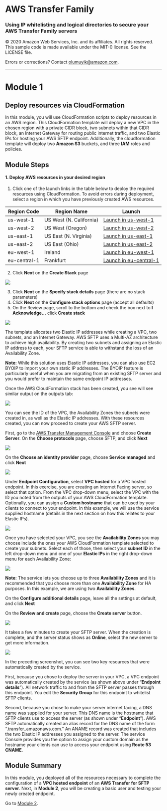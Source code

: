 # **AWS Transfer Family**

### Using IP whitelisting and logical directories to secure your AWS Transfer Family servers

© 2020 Amazon Web Services, Inc. and its affiliates. All rights reserved.
This sample code is made available under the MIT-0 license. See the LICENSE file.

Errors or corrections? Contact [olumuyik@amazon.com](mailto:olumuyike@amazon.com).

---

<!--Final rev. for launch Oct 2020-->

# Module 1
## Deploy resources via CloudFormation

In this module, you will use CloudFormation scripts to deploy resources in an AWS region. This CloudFormation template will deploy a new VPC in the chosen region with a private CIDR block, two subnets within that CIDR block, an Internet Gateway for routing public internet traffic, and two Elastic IPs for hosting your AWS SFTP endpoint. Additionally, the cloudformation template will deploy two **Amazon S3** buckets, and three **IAM** roles and policies. 

## Module Steps

#### 1. Deploy AWS resources in your desired region

1. Click one of the launch links in the table below to deploy the required resources using CloudFormation.  To avoid errors during deployment, select a region in which you have previously created AWS resources.

  | **Region Code** | **Region Name** | **Launch** |
  | --- | --- | --- |
  | us-west-1 | US West (N. California) | [Launch in us-west-1](https://us-west-2.console.aws.amazon.com/cloudformation/home?region=us-west-2#/stacks/create?stackName=AWSTransferWorkshopOct2020&templateURL=https://aws-transfer-sample-spec-req-us-west-1.s3.amazonaws.com/workshop/ip-whitelisting/sftp-workshop.yaml?AWSAccessKeyId=AKIAZ74KMH7RJLNASTHY&Signature=BCrbBghwAKjDjhPT%2BJA5MeEYkuQ%3D&Expires=1669504194) |
  | us-west-2 | US West (Oregon) | [Launch in us-west-2](https://us-west-2.console.aws.amazon.com/cloudformation/home?region=us-west-2#/stacks/create?stackName=AWSTransferWorkshopOct2020&templateURL=https://aws-transfer-sample-spec-req-us-west-2.s3.amazonaws.com/workshop/ip-whitelisting/sftp-workshop.yaml?AWSAccessKeyId=AKIAZ74KMH7RJLNASTHY&Signature=YIonSuk64T7%2FSaxEbnbWnRPYuj4%3D&Expires=1669504550) |
  | us-east-1 | US East (N. Virginia) | [Launch in us-east-1](https://us-east-1.console.aws.amazon.com/cloudformation/home?region=us-east-1#/stacks/create?stackName=AWSTransferWorkshopOct2020&templateURL=https://aws-transfer-sample-spec-req.s3.amazonaws.com/workshop/ip-whitelisting/sftp-workshop.yaml?AWSAccessKeyId=AKIAZ74KMH7RJLNASTHY&Signature=R70B34B%2BQwcZpUIf9IPSKn6UaOo%3D&Expires=1669481681) |
  | us-east-2 | US East (Ohio) | [Launch in us-east-2](https://us-east-2.console.aws.amazon.com/cloudformation/home?region=us-east-2#/stacks/create?stackName=AWSTransferWorkshopOct2020&templateURL=https://aws-transfer-sample-spec-req-us-east-2.s3.amazonaws.com/workshop/ip-whitelisting/sftp-workshop.yaml?AWSAccessKeyId=AKIAZ74KMH7RJLNASTHY&Signature=44laDpevU2zlNUXyVexeDRb8xyM%3D&Expires=1669504901) |
  | eu-west-1 | Ireland | [Launch in eu-west-1](https://eu-west-1.console.aws.amazon.com/cloudformation/home?region=eu-west-1#/stacks/create?stackName=AWSTransferWorkshopOct2020&templateURL=https://aws-transfer-sample-spec-req-eu-west-1.s3.amazonaws.com/workshop/ip-whitelisting/sftp-workshop.yaml?AWSAccessKeyId=AKIAZ74KMH7RJLNASTHY&Signature=WkcY0jLQXm8LAX6c%2FUSGbiNLiHQ%3D&Expires=1669505914) |
  | eu-central-1 | Frankfurt | [Launch in eu-central-1](https://console.aws.amazon.com/cloudformation/home?region=eu-central-1#/stacks/new?stackName=AWSTransferWorkshopOct2020&templateURL=https://aws-transfer-samples.s3-us-west-2.amazonaws.com/workshops/ip-whitelisting/sftp-workshop-endpoint.yaml) |

2. Click **Next**  on the **Create Stack** page

![](../images/transfer19.png)

3. Click **Next**  on the **Specify stack details** page (there are no stack parameters)
4. Click **Next**  on the **Configure stack options** page (accept all defaults)
5. On the Review page, scroll to the bottom and check the box next to **I Acknowledge...** click  **Create stack**

![](../images/transfer22.png)

The template allocates two Elastic IP addresses while creating a VPC, two subnets, and an Internet Gateway. AWS SFTP uses a Multi-AZ architecture to achieve high availability. By creating two subnets and assigning an Elastic IP address to each, your SFTP service is able to withstand the loss of an Availability Zone.

**Note:** While this solution uses Elastic IP addresses, you can also use EC2 BYOIP to import your own static IP addresses.  The BYOIP feature is particularly useful when you are migrating from an existing SFTP server and you would prefer to maintain the same endpoint IP addresses.

Once the AWS CloudFormation stack has been created, you see will see similar output on the outputs tab:

![](../images/transfer1.png)

You can see the ID of the VPC, the Availability Zones the subnets were created in, as well as the Elastic IP addresses.  With these resources created, you can now proceed to create your AWS SFTP server.

First, go to the [AWS Transfer Management Console](https://console.aws.amazon.com/transfer/) and choose **Create Server**. On the **Choose protocols** page, choose SFTP, and click **Next**

![](../images/transfer23.png)

On the **Choose an identity provider** page, choose **Service managed** and click **Next**

![](../images/transfer24.png)

Under **Endpoint Configuration**, select **VPC hosted** for a VPC hosted endpoint. In this exercise, you are creating an Internet Facing server, so select that option. From the VPC drop-down menu, select the VPC with the ID you noted from the outputs of your AWS CloudFormation template. Optionally, you can assign a **Custom hostname** that can be used by your clients to connect to your endpoint. In this example, we will use the service supplied hostname (details in the next section on how this relates to your Elastic IPs). 

![](../images/transfer2.png)

Once you have selected your VPC, you see the **Availability Zones** you may choose include the ones your AWS CloudFormation template selected to create your subnets. Select each of those, then select your
**subnet ID** in the left drop-down menu and one of your **Elastic IPs** in the right drop-down menu for each Availability Zone:

![](../images/transfer3.png)

**Note:** The service lets you choose up to three **Availability Zones** and it is recommended that you choose more than one **Availability Zone** for HA purposes. In this example, we are using two **Availability Zones**.

On the **Configure additional details** page, leave all the settings at default, and click **Next**

On the **Review and create** page, choose the **Create server** button. 

![](../images/transfer26.png)

It takes a few minutes to create your SFTP server. When the creation is complete, and the server status shows as **Online**, select the new server to get more information.

![](../images/transfer4.png)

In the preceding screenshot, you can see two key resources that were automatically created by the service.  

First, because you chose to deploy the server in your VPC, a VPC endpoint was automatically created by the service (as shown above under “**Endpoint details**”).  All network traffic to and from the SFTP server passes through this endpoint.  You edit the **Security Group** for this endpoint to whitelist SFTP clients.  

Second, because you chose to make your server internet facing, a DNS name was supplied for your server. This DNS name is the hostname that SFTP clients use to access the server (as shown under “**Endpoint**”). AWS SFTP automatically created an alias record for the DNS name of the form “<serverid>.transfer.<region>.amazonaws.com.” An ANAME record was created that includes the two Elastic IP addresses you assigned to the server.  The service Console provides you the option to assign your custom domain as the hostname your clients can use to access your endpoint using **Route 53 CNAME**.

## Module Summary

In this module, you deployed all of the resources necessary to complete the configuration of a **VPC hosted endpoint** of an **AWS Transfer for SFTP server**.  Next, in **Module 2**, you will be creating a basic user and testing your newly created endpoint.

Go to [Module 2](/module2/README.md).
